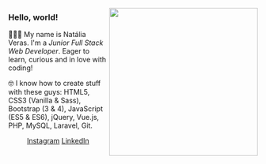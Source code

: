 <p>
  <a href="#"><img width="300" align='right' style='bordex-box: 10px' src="https://cdn.dribbble.com/users/1708950/screenshots/4188877/developer_med.gif"></a>
</p>

### Hello, world! 

👩🏻‍💻  My name is Natália Veras. I'm a _Junior Full Stack Web Developer_. Eager to learn, curious and in love with coding! 

🤓  I know how to create stuff with these guys: HTML5, CSS3 (Vanilla & Sass), Bootstrap (3 & 4), JavaScript (ES5 & ES6), jQuery, Vue.js, PHP, MySQL, Laravel, Git.

<p align='center'>
<a href="https://www.instagram.com/nataliavrs/">Instagram</a>
<a href="https://www.linkedin.com/in/nataliaveras/">LinkedIn</a>
</p>
